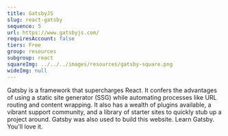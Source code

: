 ```yaml
---
title: GatsbyJS
slug: react-gatsby
sequence: 5
url: https://www.gatsbyjs.com/
requiresAccount: false
tiers: Free
group: resources
subgroup: react
squareImg: ../../../images/resources/gatsby-square.png
wideImg: null
---
```


Gatsby is a framework that supercharges React.  It confers the advantages of using a static site generator (SSG) while automating processes like URL routing and content wrapping.  It also has a wealth of plugins available, a vibrant support community, and a library of starter sites to quickly stub up a project around.  Gatsby was also used to build this website.  Learn Gatsby.  You'll love it.